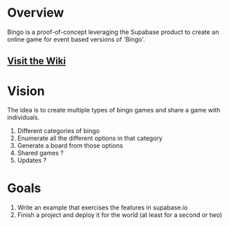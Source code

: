 # Overview

Bingo is a proof-of-concept leveraging the Supabase product to create an online game for event based versions of 'Bingo'.

## [Visit the Wiki](https://github.com/wwall3r/bingo/wiki)

# Vision

The idea is to create multiple types of bingo games and share a game with individuals.

1. Different categories of bingo
1. Enumerate all the different options in that category
1. Generate a board from those options
1. Shared games ?
1. Updates ?

# Goals

1. Write an example that exercises the features in supabase.io
1. Finish a project and deploy it for the world (at least for a second or two)
